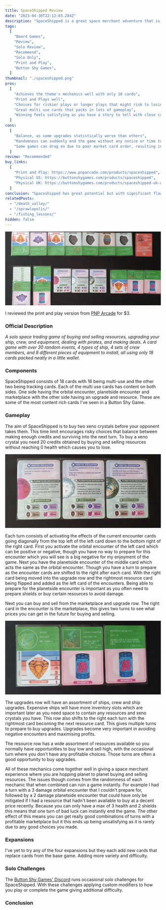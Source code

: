 ```yaml
---
title: SpaceShipped Review
date: "2023-04-30T22:12:03.284Z"
description: "SpaceShipped is a great space merchant adventure that is let down by extreme randomness."
tags:
  [
    "Board Games",
    "Review",
    "Solo Review",
    "Recommend",
    "Solo Only",
    "Print and Play",
    "Button Shy Games",
  ]
thumbnail: "./spaceshipped.png"
pros:
  [
    "Achieves the theme's mechanics well with only 18 cards",
    "Print and Plays well",
    "Choices for riskier plays or longer plays that might risk to losing to the enemy",
    "Great multi use cards that packs in lots of gameplay",
    "Winning feels satisfying as you have a story to tell with close calls from encounters and profitable turns where everything was perfect",
  ]
cons:
  [
    "Balance, as some upgrades statistically worse than others",
    "Randomness can suddenly end the game without any notice or time to prepare",
    "Some games can drag on due to poor market card order, resulting in inconsistent game lengths",
  ]
review: "Recommended"
buy_links:
  [
    "Print and Play: https://www.pnparcade.com/products/spaceshipped",
    "Physical US: https://buttonshygames.com/products/spaceshipped",
    "Physical UK: https://buttonshygames.com/products/spaceshipped-uk-only",
  ]
conclusion: "Spaceshipped has great potential but with significant flaws, the game feels like a space merchant adventure with only a few cards. But the randomness really reduces the potential fun and could be easily improved with a few tweaks to the damage numbers and encounter system."
relatedPosts:
  - "/death_valley/"
  - "/sprawlopolis/"
  - "/fishing_lessons/"
hidden: false
---
```


![SpaceShipped](./space_full.jpg)

I reviewed the print and play version from [PNP Arcade](https://www.pnparcade.com/products/spaceshipped) for $3.

### Official Description

_A solo space trading game of buying and selling resources, upgrading your ship, crew, and equipment, dealing with pirates, and making deals. A card game with over 30 random events, 4 types of ship, 4 sets of crew members, and 8 different pieces of equipment to install, all using only 18 cards packed neatly in a little wallet._

### Components

SpaceShipped consists of 18 cards with 16 being multi-use and the other two being tracking cards. Each of the multi use cards has content on both sides. One side having the orbital encounter, planetside encounter and marketplace with the other side having an upgrade and resource. These are some of the most content rich cards I've seen in a Button Shy Game.

### Gameplay

The aim of SpaceShipped is to buy two xeno crystals before your opponent takes them. This time limit encourages risky choices that balance between making enough credits and surviving into the next turn. To buy a xeno crystal you need 20 credits obtained by buying and selling resources without reaching 0 health which causes you to lose.

![SpaceShipped encounter and marketplace row](./space_encounter.jpg)

Each turn consists of activating the effects of the current encounter cards going diagonally from the top left of the left card down to the bottom right of the right card. First you activate the orbital encounter of the left card which can be positive or negative, though you have no way to prepare for this encounter which you will see is a big negative for my enjoyment of the game. Next you have the planetside encounter of the middle card which acts the same as the orbital encounter. Though you have a turn to prepare as the encounter cards are shifted to the right after each card. With the right card being moved into the upgrade row and the rightmost resource card being flipped and added as the left card of the encounters. Being able to prepare for the planetside encounter is important as you often need to prepare shields or buy certain resources to avoid damage.

Next you can buy and sell from the marketplace and upgrade row. The right card in the encounter is the marketplace, this gives two turns to see what prices you can get in the future for buying and selling.

![SpaceShipped upgrade row](./space_upgrades.jpg)

The upgrades row will have an assortment of ships, crew and ship upgrades. Expensive ships will have more inventory slots which are important later as you need space to contain any resources and xeno crystals you have. This row also shifts to the right each turn with the rightmost card becoming the next resource card. This gives multiple turns to prepare to buy upgrades. Upgrades become very important in avoiding negative encounters and maximising profits.

The resource row has a wide assortment of resources available so you normally have opportunities to buy low and sell high, with the occasional turn where you don't have any profitable choices. Those turns are often a good opportunity to buy upgrades.

All of these mechanics come together well in giving a space merchant experience where you are hopping planet to planet buying and selling resources. The issues though comes from the randomness of each mechanic that when combined can ruin a game instantly. For example I had a turn with a 3 damage orbital encounter that I couldn't prepare for, followed by a 2 damage planetside encounter that could have only be mitigated if I had a resource that hadn't been available to buy at a decent price recently. Because you can only have a max of 3 health and 2 shields this means that one turn of bad luck can instantly end the game. The other effect of this means you can get really good combinations of turns with a profitable marketplace but it this ends up being unsatisfying as it is rarely due to any good choices you made.

### Expansions

I've yet to try any of the four expansions but they each add new cards that replace cards from the base game. Adding more variety and difficulty.

### Solo Challenges

The [Button Shy Games' Discord](https://discord.com/invite/aUBMvnu) runs occasional solo challenges for SpaceShipped. With these challenges applying custom modifiers to how you play or complete the game giving additional difficulty.

### Conclusion
